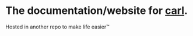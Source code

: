 # The documentation/website for [carl](https://github.com/iuyte/carl).
Hosted in another repo to make life easier:tm:
